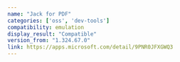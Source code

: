 ```yaml
---
name: "Jack for PDF"
categories: ['oss', 'dev-tools']
compatibility: emulation
display_result: "Compatible"
version_from: "1.324.67.0"
link: https://apps.microsoft.com/detail/9PNR0JFXGWQ3
---
```

